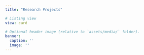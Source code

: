 ```yaml
---
title: "Research Projects"

# Listing view
view: card

# Optional header image (relative to `assets/media/` folder).
banner:
  caption: ''
  image: ''
---
```

